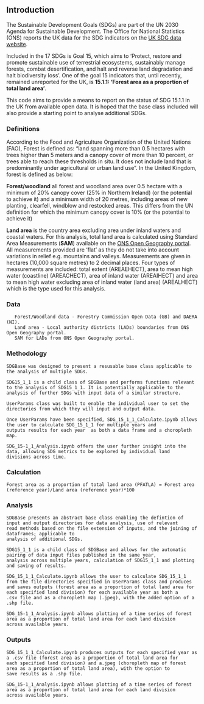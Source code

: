 ## Introduction

The Sustainable Development Goals (SDGs) are part of the UN 2030 Agenda for Sustainable Development. The Office for National Statistics (ONS) reports the UK data for the SDG indicators on the [UK SDG data website](https://sdgdata.gov.uk/).


Included in the 17 SDGs is Goal 15, which aims to ‘Protect, restore and promote sustainable use of terrestrial ecosystems, sustainably manage forests, combat desertification, and halt and reverse land degradation and halt biodiversity loss’. One of the goal 15 indicators that, until recently, remained unreported for the UK, is **15.1.1: ‘Forest area as a proportion of total land area’**. 

This code aims to provide a means to report on the status of SDG 15.1.1 in the UK from available open data. It is hoped that the base class included will also provide a starting point to analyse additional SDGs.  

### Definitions	

According to the Food and Agriculture Organization of the United Nations (FAO), Forest is defined as: “land spanning more than 0.5 hectares with trees higher than 5 meters and a canopy cover of more than 10 percent, or trees able to reach these thresholds in situ. It does not include land that is predominantly under agricultural or urban land use”. In the United Kingdom, forest is defined as below:

**Forest/woodland** all forest and woodland area over 0.5 hectare with a minimum of 20% canopy cover (25% in Northern Ireland) (or the potential to achieve it) and a minimum width of 20 metres, including areas of new planting, clearfell, windblow and restocked areas. This differs from the UN definition for which the minimum canopy cover is 10% (or the potential to achieve it)

**Land area**  is the country area excluding area under inland waters and coastal waters. For this analysis, total land area is calculated using Standard Area Measurements (**SAM**) available on the [ONS Open Geography portal](https://geoportal.statistics.gov.uk/search?collection=Dataset&sort=name&tags=all(PRD_SAM)). All measurements provided are ‘flat’ as they do not take into account variations in relief e.g. mountains and valleys. Measurements are given in hectares (10,000 square metres) to 2 decimal places. Four types of measurements are included: total extent (AREAEHECT), area to mean high water (coastline) (AREACHECT), area of inland water (AREAIHECT) and area to mean high water excluding area of inland water (land area) (AREALHECT) which is the type used for this analysis.

### Data

       Forest/Woodland data - Forestry Commission Open Data (GB) and DAERA (NI).  
       Land area - Local authority districts (LADs) boundaries from ONS Open Geography portal.
       SAM for LADs from ONS Open Geography portal.

### Methodology
    SDGBase was designed to present a resusable base class applicable to the analysis of multiple SDGs.   

    SDG15_1_1 is a child class of SDGBase and performs functions relevant to the analysis of SDG15_1_1. It is potentially applicable to the
    analysis of further SDGs with input data of a similar structure. 
    
    UserParams class was built to enable the individual user to set the directories from which they will input and output data. 
    
    Once UserParams have been specified, SDG_15_1_1_Calculate.ipynb allows the user to calculate SDG_15_1_1 for multiple years and 
    outputs results for each year  as both a data frame and a choropleth map.   
    
    SDG_15-1_1_Analysis.ipynb offers the user further insight into the data, allowing SDG metrics to be explored by individual land             divisions across time. 
       
### Calculation
    
    Forest area as a proportion of total land area (PFATLA) = Forest area (reference year)/Land area (reference year)*100 

### Analysis

    SDGBase presents an abstract base class enabling the defintion of input and output directories for data analysis, use of relevant
    read methods based on the file extension of inputs, and the joining of dataframes; applicable to 
    analysis of additional SDGs.  
    
    SDG15_1_1 is a child class of SDGBase and allows for the automatic pairing of data input files published in the same year, 
    analysis across multiple years, calculation of SDG15_1_1 and plotting and saving of results.     
    
    SDG_15_1_1_Calculate.ipynb allows the user to calculate SDG_15_1_1 from the file directories specified in UserParams class and produces
    and saves outputs (forest area as a proportion of total land area for each specified land division) for each available year as both a       .csv file and as a choropleth map (.jpeg), with the added option of a .shp file.
    
    SDG_15-1_1_Analysis.ipynb allows plotting of a time series of forest area as a proportion of total land area for each land division         across available years.   
              
### Outputs

    SDG_15_1_1_Calculate.ipynb produces outputs for each specified year as a .csv file (forest area as a proportion of total land area for       each specified land division) and a.jpeg (choropleth map of forest area as a proportion of total land area), with the option to 
    save results as a .shp file. 
    
    SDG_15-1_1_Analysis.ipynb allows plotting of a time series of forest area as a proportion of total land area for each land division         across available years.   
       
       